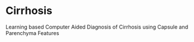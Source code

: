 # Cirrhosis
Learning based Computer Aided Diagnosis of Cirrhosis using Capsule and Parenchyma Features
